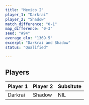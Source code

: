 ```yaml
---
title: "Mexico I"
player_1: "Darkrai"
player_2: "Shadow"
match_difference: "0-1"
map_difference: "0-3"
seed: "#94"
average_elo: "1369.5"
excerpt: "Darkrai and Shadow"
status: "Qualified"

---
```

## Players

| Player 1 | Player 2 | Subsitute |
| -- | -- | -- |
| Darkrai | Shadow | NIL |
